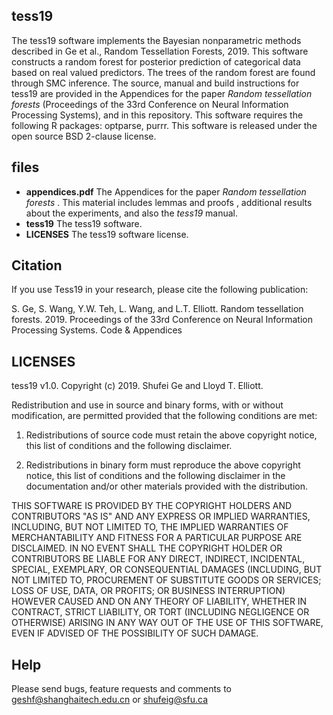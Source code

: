 ## tess19

The tess19 software implements the Bayesian nonparametric methods described in Ge et al., Random Tessellation Forests, 2019. This software constructs a
random forest for posterior prediction of categorical data based on real valued predictors. The trees of the random forest are found through SMC inference.
The source, manual and build instructions for tess19 are provided in the Appendices for the paper *Random tessellation forests* (Proceedings of the 33rd Conference on Neural Information Processing Systems), and in this repository.
This software requires the following R packages: optparse, purrr. This software is released under the open source BSD 2-clause license.


## files
- **appendices.pdf**  The Appendices for the paper *Random tessellation forests* . This material includes lemmas and proofs , additional results about the experiments, and also the *tess19* manual.
- **tess19**   The tess19 software.
- **LICENSES**   The  tess19 software license.
 

## Citation
If you use Tess19 in your research, please cite the following publication:

S. Ge, S. Wang, Y.W. Teh, L. Wang, and L.T. Elliott. Random tessellation forests. 2019. Proceedings of the 33rd Conference on Neural Information Processing Systems. Code & Appendices

## LICENSES
tess19 v1.0. Copyright (c) 2019. Shufei Ge and Lloyd T. Elliott.

Redistribution and use in source and binary forms, with or without modification, are permitted provided that the following conditions are met:

1. Redistributions of source code must retain the above copyright notice, this list of conditions and the following disclaimer.

2. Redistributions in binary form must reproduce the above copyright notice, this list of conditions and the following disclaimer in the documentation and/or other materials provided with the distribution.

THIS SOFTWARE IS PROVIDED BY THE COPYRIGHT HOLDERS AND CONTRIBUTORS "AS IS" AND ANY EXPRESS OR IMPLIED WARRANTIES, INCLUDING, BUT NOT LIMITED TO, THE IMPLIED WARRANTIES OF MERCHANTABILITY AND FITNESS FOR A PARTICULAR PURPOSE ARE DISCLAIMED. IN NO EVENT SHALL THE COPYRIGHT HOLDER OR CONTRIBUTORS BE LIABLE FOR ANY DIRECT, INDIRECT, INCIDENTAL, SPECIAL, EXEMPLARY, OR CONSEQUENTIAL DAMAGES (INCLUDING, BUT NOT LIMITED TO, PROCUREMENT OF SUBSTITUTE GOODS OR SERVICES; LOSS OF USE, DATA, OR PROFITS; OR BUSINESS INTERRUPTION) HOWEVER CAUSED AND ON ANY THEORY OF LIABILITY, WHETHER IN CONTRACT, STRICT LIABILITY, OR TORT (INCLUDING NEGLIGENCE OR OTHERWISE) ARISING IN ANY WAY OUT OF THE USE OF THIS SOFTWARE, EVEN IF ADVISED OF THE POSSIBILITY OF SUCH DAMAGE.



## Help
Please send bugs, feature requests and comments to geshf@shanghaitech.edu.cn or shufeig@sfu.ca
